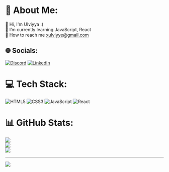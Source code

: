 # 💫 About Me:
👋 Hi, I'm Ulviyya :)<br>🌱 I’m currently learning JavaScript, React<br>💬 How to reach me xulviyye@gmail.com


## 🌐 Socials:
[![Discord](https://img.shields.io/badge/Discord-%237289DA.svg?logo=discord&logoColor=white)](https://discord.gg/ulviyya_khanbayli) [![LinkedIn](https://img.shields.io/badge/LinkedIn-%230077B5.svg?logo=linkedin&logoColor=white)](https://linkedin.com/in/https://www.linkedin.com/in/ulviyya-khanbayli/) 

# 💻 Tech Stack:
![HTML5](https://img.shields.io/badge/html5-%23E34F26.svg?style=for-the-badge&logo=html5&logoColor=white) ![CSS3](https://img.shields.io/badge/css3-%231572B6.svg?style=for-the-badge&logo=css3&logoColor=white) ![JavaScript](https://img.shields.io/badge/javascript-%23323330.svg?style=for-the-badge&logo=javascript&logoColor=%23F7DF1E) ![React](https://img.shields.io/badge/react-%2320232a.svg?style=for-the-badge&logo=react&logoColor=%2361DAFB)
# 📊 GitHub Stats:
![](https://github-readme-stats.vercel.app/api?username=ulviyyakhanbayli&theme=dracula&hide_border=false&include_all_commits=true&count_private=true)<br/>
![](https://github-readme-streak-stats.herokuapp.com/?user=ulviyyakhanbayli&theme=dracula&hide_border=false)<br/>
![](https://github-readme-stats.vercel.app/api/top-langs/?username=ulviyyakhanbayli&theme=dracula&hide_border=false&include_all_commits=true&count_private=true&layout=compact)

---
[![](https://visitcount.itsvg.in/api?id=ulviyyakhanbayli&icon=4&color=4)](https://visitcount.itsvg.in)

<!-- Proudly created with GPRM ( https://gprm.itsvg.in ) -->

